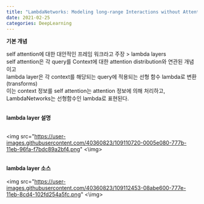 ```yaml
---
title: "LambdaNetworks: Modeling long-range Interactions without Attention:ICLR 2021"
date: 2021-02-25
categories: DeepLearning
---
```


<b>기본 개념 </b> <br>

self attention에 대한 대안적인 프레임 워크라고 주장 > lambda layers <br>
self attention은 각 query를 Context에 대한 attention distribution와 연관된 개념이고 <br>
lambda layer은 각 context를 해당되는 query에 적용되는 선형 함수 lambda로 변환(transforms) <br>
이는 context 정보를 self attention는 attention 정보에 의해 처리하고, LambdaNetworks는 선형함수인 lambda로 표현된다. <br><br>

<b> lambda layer 설명 </b> <br><br>

<img src="https://user-images.githubusercontent.com/40360823/109110720-0005e080-777b-11eb-96fa-f7bdc89a2bf4.png" <\img> <br><br>

<b> lambda layer 소스 </b> <br><br>
<img src="https://user-images.githubusercontent.com/40360823/109112453-08abe600-777e-11eb-8cd4-102fd254a5fc.png" <\img> <br><br>
